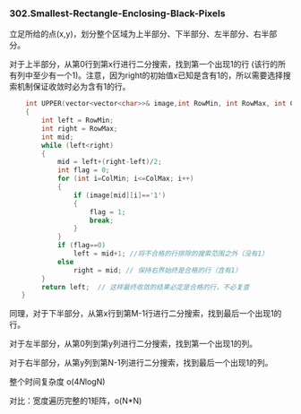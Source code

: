 ### 302.Smallest-Rectangle-Enclosing-Black-Pixels

立足所给的点(x,y)，划分整个区域为上半部分、下半部分、左半部分、右半部分。

对于上半部分，从第0行到第x行进行二分搜索，找到第一个出现1的行 (该行的所有列中至少有一个1)。注意，因为right的初始值x已知是含有1的，所以需要选择搜索机制保证收敛时必为含有1的行。
```cpp
    int UPPER(vector<vector<char>>& image,int RowMin, int RowMax, int ColMin, int ColMax)
    {
        int left = RowMin;
        int right = RowMax;
        int mid;
        while (left<right)
        {
            mid = left+(right-left)/2;
            int flag = 0;
            for (int i=ColMin; i<=ColMax; i++)
            {
                if (image[mid][i]=='1')
                {
                    flag = 1;
                    break;
                }
            }
            if (flag==0)
                left = mid+1; //将不合格的行排除的搜索范围之外（没有1）
            else
                right = mid; // 保持右界始终是合格的行（含有1）
        }
        return left;  // 这样最终收敛的结果必定是合格的行，不必复查
   }
```
同理，对于下半部分，从第x行到第M-1行进行二分搜索，找到最后一个出现1的行。

对于左半部分，从第0列到第y列进行二分搜索，找到第一个出现1的列。

对于右半部分，从第y列到第N-1列进行二分搜索，找到最后一个出现1的列。

整个时间复杂度 o(4*N*logN)

对比：宽度遍历完整的1矩阵，o(N*N)
